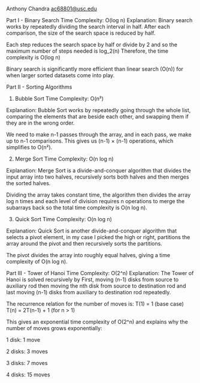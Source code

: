 Anthony Chandra
ac68801@usc.edu

Part I - Binary Search
Time Complexity: O(log n)
Explanation:
Binary search works by repeatedly dividing the search interval in half. After each comparison, the size of the search space is reduced by half. 

Each step reduces the search space by half or divide by 2 and so the maximum number of steps needed is log_2(n)
Therefore, the time complexity is O(log n)

Binary search is significantly more efficient than linear search (O(n)) for when larger sorted datasets come into play.

Part II - Sorting Algorithms
1. Bubble Sort
Time Complexity:
O(n²)

Explanation:
Bubble Sort works by repeatedly going through the whole list, comparing the elements that are beside each other, and swapping them if they are in the wrong order. 

We need to make n-1 passes through the array, and in each pass, we make up to n-1 comparisons. This gives us (n-1) × (n-1) operations, which simplifies to O(n²).

2. Merge Sort
Time Complexity:
O(n log n)

Explanation:
Merge Sort is a divide-and-conquer algorithm that divides the input array into two halves, recursively sorts both halves and then merges the sorted halves.

Dividing the array takes constant time, the algorithm then divides the array log n times and each level of division requires n operations to merge the subarrays back so the total time complexity is O(n log n).

3. Quick Sort
Time Complexity:
O(n log n)

Explanation:
Quick Sort is another divide-and-conquer algorithm that selects a pivot element, in my case I picked the high or right, partitions the array around the pivot and then recursively sorts the partitions.

The pivot divides the array into roughly equal halves, giving a time complexity of O(n log n).

Part III - Tower of Hanoi
Time Complexity: O(2^n)
Explanation:
The Tower of Hanoi is solved recursively by
First, moving (n-1) disks from source to auxiliary rod then moving the nth disk from source to destination rod and last moving (n-1) disks from auxiliary to destination rod repeatedly.

The recurrence relation for the number of moves is:
T(1) = 1 (base case)
T(n) = 2T(n-1) + 1 (for n > 1)

This gives an exponential time complexity of O(2^n) and explains why the number of moves grows exponentially:

1 disk: 1 move

2 disks: 3 moves

3 disks: 7 moves

4 disks: 15 moves
